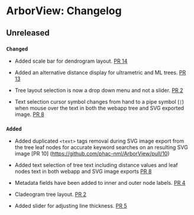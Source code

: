 # ArborView: Changelog


## Unreleased

### `Changed`

- Added scale bar for dendrogram layout. [PR 14](https://github.com/phac-nml/ArborView/pull/14)

- Added an alternative distance display for ultrametric and ML trees. [PR 13](https://github.com/phac-nml/ArborView/pull/13)

- Tree layout selection is now a drop down menu and not a slider. [PR 2](https://github.com/phac-nml/ArborView/pull/2)
  
- Text selection cursor symbol changes from hand to a pipe symbol (`|`) when mouse over the text in both the webapp tree and SVG exported image. [PR 8](https://github.com/phac-nml/ArborView/pull/8)
  
### `Added`
- Added duplicated `<text>` tags removal during SVG image export from the tree leaf nodes for accurate keyword searches on an resulting SVG image [PR 10] (https://github.com/phac-nml/ArborView/pull/10) 

- Added text selection of tree text including distance values and leaf nodes text in both webapp and SVG image exports [PR 8](https://github.com/phac-nml/ArborView/pull/8)

- Metadata fields have been added to inner and outer node labels. [PR 4](https://github.com/phac-nml/ArborView/pull/3)

- Cladeogram tree layout. [PR 2](https://github.com/phac-nml/ArborView/pull/2)

- Added slider for adjusting line thickness. [PR 5](https://github.com/phac-nml/ArborView/pull/5)
